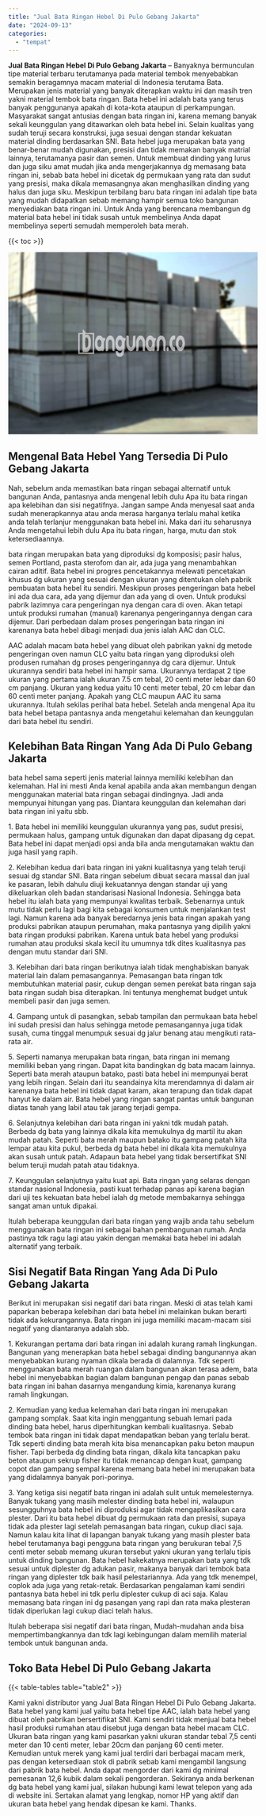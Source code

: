 ```yaml
---
title: "Jual Bata Ringan Hebel Di Pulo Gebang Jakarta"
date: "2024-09-13"
categories: 
  - "tempat"
---
```


**Jual Bata Ringan Hebel Di Pulo Gebang Jakarta** – Banyaknya bermunculan tipe material terbaru terutamanya pada material tembok menyebabkan semakin beragamnya macam material di Indonesia terutama Bata. Merupakan jenis material yang banyak diterapkan waktu ini dan masih tren yakni material tembok bata ringan. Bata hebel ini adalah bata yang terus banyak penggunanya apakah di kota-kota ataupun di perkampungan. Masyarakat sangat antusias dengan bata ringan ini, karena memang banyak sekali keunggulan yang ditawarkan oleh bata hebel ini. Selain kualitas yang sudah teruji secara konstruksi, juga sesuai dengan standar kekuatan material dinding berdasarkan SNI. Bata hebel juga merupakan bata yang benar-benar mudah digunakan, presisi dan tidak memakan banyak matrial lainnya, terutamanya pasir dan semen. Untuk membuat dinding yang lurus dan juga siku amat mudah jika anda mengerjakannya dg memasang bata ringan ini, sebab bata hebel ini dicetak dg permukaan yang rata dan sudut yang presisi, maka dikala memasangnya akan menghasilkan dinding yang halus dan juga siku. Meskipun terbilang baru bata ringan ini adalah tipe bata yang mudah didapatkan sebab memang hampir semua toko bangunan menyediakan bata ringan ini. Untuk Anda yang berencana membangun dg material bata hebel ini tidak susah untuk membelinya Anda dapat membelinya seperti semudah memperoleh bata merah.

{{< toc >}}

![Jual Bata Ringan Hebel Di Pulo Gebang Jakarta](/images/jual-hebel-murah-37.png)

## Mengenal Bata Hebel Yang Tersedia Di Pulo Gebang Jakarta

Nah, sebelum anda memastikan bata ringan sebagai alternatif untuk bangunan Anda, pantasnya anda mengenal lebih dulu Apa itu bata ringan apa kelebihan dan sisi negatifnya. Jangan sampe Anda menyesal saat anda sudah menerapkannya atau anda merasa harganya terlalu mahal ketika anda telah terlanjur menggunakan bata hebel ini. Maka dari itu seharusnya Anda mengetahui lebih dulu Apa itu bata ringan, harga, mutu dan stok ketersediaannya.

bata ringan merupakan bata yang diproduksi dg komposisi; pasir halus, semen Portland, pasta sterofom dan air, ada juga yang menambahkan cairan aditif. Bata hebel ini progres pencetakannya melewati pencetakan khusus dg ukuran yang sesuai dengan ukuran yang ditentukan oleh pabrik pembuatan bata hebel itu sendiri. Meskipun proses pengeringan bata hebel ini ada dua cara, ada yang dijemur dan ada yang di oven. Untuk produksi pabrik lazimnya cara pengeringan nya dengan cara di oven. Akan tetapi untuk produksi rumahan (manual) karenanya pengeringannya dengan cara dijemur. Dari perbedaan dalam proses pengeringan bata ringan ini karenanya bata hebel dibagi menjadi dua jenis ialah AAC dan CLC.

AAC adalah macam bata hebel yang dibuat oleh pabrikan yakni dg metode pengeringan oven namun CLC yaitu bata ringan yang diproduksi oleh produsen rumahan dg proses pengeringannya dg cara dijemur. Untuk ukurannya sendiri bata hebel ini hampir sama. Ukurannya terdapat 2 tipe ukuran yang pertama ialah ukuran 7.5 cm tebal, 20 centi meter lebar dan 60 cm panjang. Ukuran yang kedua yaitu 10 centi meter tebal, 20 cm lebar dan 60 centi meter panjang. Apakah yang CLC maupun AAC itu sama ukurannya. Itulah sekilas perihal bata hebel. Setelah anda mengenal Apa itu bata hebel betapa pantasnya anda mengetahui kelemahan dan keunggulan dari bata hebel itu sendiri.

## Kelebihan Bata Ringan Yang Ada Di Pulo Gebang Jakarta

bata hebel sama seperti jenis material lainnya memiliki kelebihan dan kelemahan. Hal ini mesti Anda kenal apabila anda akan membangun dengan menggunakan material bata ringan sebagai dindingnya. Jadi anda mempunyai hitungan yang pas. Diantara keunggulan dan kelemahan dari bata ringan ini yaitu sbb.

1\. Bata hebel ini memiliki keunggulan ukurannya yang pas, sudut presisi, permukaan halus, gampang untuk digunakan dan dapat dipasang dg cepat. Bata hebel ini dapat menjadi opsi anda bila anda mengutamakan waktu dan juga hasil yang rapih.

2\. Kelebihan kedua dari bata ringan ini yakni kualitasnya yang telah teruji sesuai dg standar SNI. Bata ringan sebelum dibuat secara massal dan jual ke pasaran, lebih dahulu diuji kekuatannya dengan standar uji yang dikeluarkan oleh badan standarisasi Nasional Indonesia. Sehingga bata hebel itu ialah bata yang mempunyai kwalitas terbaik. Sebenarnya untuk mutu tidak perlu lagi bagi kita sebagai konsumen untuk menjalankan test lagi. Namun karena ada banyak beredarnya jenis bata ringan apakah yang produksi pabrikan ataupun perumahan, maka pantasnya yang dipilih yakni bata ringan produksi pabrikan. Karena untuk bata hebel yang produksi rumahan atau produksi skala kecil itu umumnya tdk dites kualitasnya pas dengan mutu standar dari SNI.

3\. Kelebihan dari bata ringan berikutnya ialah tidak menghabiskan banyak material lain dalam pemasangannya. Pemasangan bata ringan tdk membutuhkan material pasir, cukup dengan semen perekat bata ringan saja bata ringan sudah bisa diterapkan. Ini tentunya menghemat budget untuk membeli pasir dan juga semen.

4\. Gampang untuk di pasangkan, sebab tampilan dan permukaan bata hebel ini sudah presisi dan halus sehingga metode pemasangannya juga tidak susah, cuma tinggal menumpuk sesuai dg jalur benang atau mengikuti rata-rata air.

5\. Seperti namanya merupakan bata ringan, bata ringan ini memang memiliki beban yang ringan. Dapat kita bandingkan dg bata macam lainnya. Seperti bata merah ataupun batako, pasti bata hebel ini mempunyai berat yang lebih ringan. Selain dari itu seandainya kita merendamnya di dalam air karenanya bata hebel ini tidak dapat karam, akan terapung dan tidak dapat hanyut ke dalam air. Bata hebel yang ringan sangat pantas untuk bangunan diatas tanah yang labil atau tak jarang terjadi gempa.

6\. Selanjutnya kelebihan dari bata ringan ini yakni tdk mudah patah. Berbeda dg bata yang lainnya dikala kita memukulnya dg martil itu akan mudah patah. Seperti bata merah maupun batako itu gampang patah kita lempar atau kita pukul, berbeda dg bata hebel ini dikala kita memukulnya akan susah untuk patah. Adapaun bata hebel yang tidak bersertifikat SNI belum teruji mudah patah atau tidaknya.

7\. Keunggulan selanjutnya yaitu kuat api. Bata ringan yang selaras dengan standar nasional Indonesia, pasti kuat terhadap panas api karena bagian dari uji tes kekuatan bata hebel ialah dg metode membakarnya sehingga sangat aman untuk dipakai.

Itulah beberapa keunggulan dari bata ringan yang wajib anda tahu sebelum menggunakan bata ringan ini sebagai bahan pembangunan rumah. Anda pastinya tdk ragu lagi atau yakin dengan memakai bata hebel ini adalah alternatif yang terbaik.

## Sisi Negatif Bata Ringan Yang Ada Di Pulo Gebang Jakarta

Berikut ini merupakan sisi negatif dari bata ringan. Meski di atas telah kami paparkan beberapa kelebihan dari bata hebel ini melainkan bukan berarti tidak ada kekurangannya. Bata ringan ini juga memiliki macam-macam sisi negatif yang diantaranya adalah sbb.

1\. Kekurangan pertama dari bata ringan ini adalah kurang ramah lingkungan. Bangunan yang menerapkan bata hebel sebagai dinding bangunannya akan menyebabkan kurang nyaman dikala berada di dalamnya. Tdk seperti menggunakan bata merah ruangan dalam bangunan akan terasa adem, bata hebel ini menyebabkan bagian dalam bangunan pengap dan panas sebab bata ringan ini bahan dasarnya mengandung kimia, karenanya kurang ramah lingkungan.

2\. Kemudian yang kedua kelemahan dari bata ringan ini merupakan gampang somplak. Saat kita ingin menggantung sebuah lemari pada dinding bata hebel, harus diperhitungkan kembali kualitasnya. Sebab tembok bata ringan ini tidak dapat mendapatkan beban yang terlalu berat. Tdk seperti dinding bata merah kita bisa menancapkan paku beton maupun fisher. Tapi berbeda dg dinding bata ringan, dikala kita tancapkan paku beton ataupun sekrup fisher itu tidak menancap dengan kuat, gampang copot dan gampang sempal karena memang bata hebel ini merupakan bata yang didalamnya banyak pori-porinya.

3\. Yang ketiga sisi negatif bata ringan ini adalah sulit untuk memelesternya. Banyak tukang yang masih melester dinding bata hebel ini, walaupun sesungguhnya bata hebel ini diproduksi agar tidak mengaplikasikan cara plester. Dari itu bata hebel dibuat dg permukaan rata dan presisi, supaya tidak ada plester lagi setelah pemasangan bata ringan, cukup diaci saja. Namun kalau kita lihat di lapangan banyak tukang yang masih plester bata hebel terutamanya bagi pengguna bata ringan yang berukuran tebal 7,5 centi meter sebab memang ukuran tersebut yakni ukuran yang terlalu tipis untuk dinding bangunan. Bata hebel hakekatnya merupakan bata yang tdk sesuai untuk diplester dg adukan pasir, makanya banyak dari tembok bata ringan yang diplester tdk baik hasil pelestariannya. Ada yang tdk menempel, coplok ada juga yang retak-retak. Berdasarkan pengalaman kami sendiri pantasnya bata hebel ini tdk perlu diplester cukup di aci saja. Kalau memasang bata ringan ini dg pasangan yang rapi dan rata maka plesteran tidak diperlukan lagi cukup diaci telah halus.

Itulah beberapa sisi negatif dari bata ringan, Mudah-mudahan anda bisa mempertimbangkannya dan tdk lagi kebingungan dalam memilih material tembok untuk bangunan anda.

## Toko Bata Hebel Di Pulo Gebang Jakarta

{{< table-tables table="table2" >}}

Kami yakni distributor yang Jual Bata Ringan Hebel Di Pulo Gebang Jakarta. Bata hebel yang kami jual yaitu bata hebel tipe AAC, ialah bata hebel yang dibuat oleh pabrikan bersertifikat SNI. Kami sendiri tidak menjual bata hebel hasil produksi rumahan atau disebut juga dengan bata hebel macam CLC. Ukuran bata ringan yang kami pasarkan yakni ukuran standar tebal 7,5 centi meter dan 10 centi meter, lebar 20cm dan panjang 60 centi meter. Kemudian untuk merek yang kami jual terdiri dari berbagai macam merk, pas dengan ketersediaan stok di pabrik sebab kami mengambil langsung dari pabrik bata hebel. Anda dapat mengorder dari kami dg minimal pemesanan 12,6 kubik dalam sekali pengorderan. Sekiranya anda berkenan dg bata hebel yang kami jual, silakan hubungi kami lewat telepon yang ada di website ini. Sertakan alamat yang lengkap, nomor HP yang aktif dan ukuran bata hebel yang hendak dipesan ke kami. Thanks.
